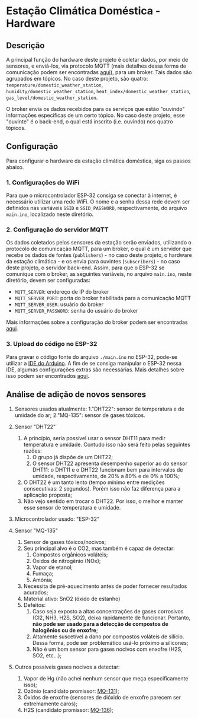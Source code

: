 # Estação Climática Doméstica - Hardware

## Descrição

A principal função do hardware deste projeto é coletar dados, por meio de sensores, e enviá-los, via protocolo MQTT (mais detalhes dessa forma de comunicação podem ser encontradas [aqui](https://mqtt.org/)), para um broker. Tais dados são agrupados em tópicos. No caso deste projeto, são quatro: `temperature/domestic_weather_station`, `humidity/domestic_weather_station`, `heat_index/domestic_weather_station`, `gas_level/domestic_weather_station`.

O broker envia os dados recebidos para os serviços que estão "ouvindo" informações específicas de um certo tópico. No caso deste projeto, esse "ouvinte" é o back-end, o qual está inscrito (i.e. ouvindo) nos quatro tópicos.

## Configuração

Para configurar o hardware da estação climática doméstica, siga os passos abaixo.

### 1. Configurações do WiFi

Para que o microcontrolador ESP-32 consiga se conectar à internet, é necessário utilizar uma rede WiFi. O nome e a senha dessa rede devem ser definidos nas variáveis `SSID` e `SSID_PASSWORD`, respectivamente, do arquivo `main.ino`, localizado neste diretório.

### 2. Configuração do servidor MQTT

Os dados coletados pelos sensores da estação serão enviados, utilizando o protocolo de comunicação MQTT, para um broker, o qual é um servidor que recebe os dados de fontes (`publishers`) - no caso deste projeto, o hardware da estação climática - e os envia para ouvintes (`subscribers`) - no caso deste projeto, o servidor back-end. Assim, para que o ESP-32 se comunique com o broker, as seguintes variáveis, no arquivo `main.ino`, neste diretório, devem ser configuradas:

- `MQTT_SERVER`: endereço de IP do broker
- `MQTT_SERVER_PORT`: porta do broker habilitada para a comunicação MQTT
- `MQTT_SERVER_USER`: usuário do broker
- `MQTT_SERVER_PASSWORD`: senha do usuário do broker

Mais informações sobre a configuração do broker podem ser encontradas [aqui](../backend/README.md).

### 3. Upload do código no ESP-32

Para gravar o código fonte do arquivo `./main.ino` no ESP-32, pode-se utilizar a [IDE do Arduino](https://www.arduino.cc/en/software/). A fim de se consiga manipular o ESP-32 nessa IDE, algumas configurações extras são necessárias. Mais detalhes sobre isso podem ser encontrados [aqui](https://www.crescerengenharia.com/post/instalando-esp32-arduino).

## Análise de adição de novos sensores

1. Sensores usados atualmente:
   1."DHT22": sensor de temperatura e de umidade do ar;
   2."MQ-135": sensor de gases tóxicos.

2. Sensor "DHT22"

   1. A princípio, seria possível usar o sensor DHT11 para medir temperatura e umidade. Contudo isso não será feito pelas seguintes razões:
      1. O grupo já dispõe de um DHT22;
      2. O sensor DHT22 apresenta desempenho superior ao do sensor DHT11: o DHT11 e o DHT22 funcionam bem para intervalos de umidade, respectivamente, de 20% a 80% e de 0% a 100%;
   2. O DHT22 é um tanto lento (tempo mínimo entre medições consecutivas: 2 segundos). Porém isso não faz diferença para a aplicação proposta;
   3. Não vejo sentido em trocar o DHT22. Por isso, o melhor e manter esse sensor de temperatura e umidade.

3. Microcontrolador usado: "ESP-32"

4. Sensor "MQ-135"

   1. Sensor de gases tóxicos/nocivos;
   2. Seu principal alvo é o CO2, mas também é capaz de detectar:
      1. Compostos orgânicos voláteis;
      2. Óxidos de nitrogênio (NOx);
      3. Vapor de etanol;
      4. Fumaça;
      5. Amônia;
   3. Necessita de pré-aquecimento antes de poder fornecer resultados acurados;
   4. Material ativo: SnO2 (óxido de estanho)
   5. Defeitos:
      1. Caso seja exposto a altas concentrações de gases corrosivos (Cl2, NH3, H2S, SO2), deixa rapidamente de funcionar. Portanto, **não pode ser usado para a detecção de compostos de halogênios ou de enxofre**;
      2. Altamente suscetível a dano por compostos voláteis de silício. Dessa forma, pode ser problemático usá-lo próximo a silicones;
      3. Não é um bom sensor para gases nocivos com enxofre (H2S, SO2, etc...);

5. Outros possíveis gases nocivos a detectar:
   1. Vapor de Hg (não achei nenhum sensor que meça especificamente isso);
   2. Ozônio (candidato promissor: [MQ-131](https://jxctgas.com/product/5605?utm_source=Google%20Shopping&utm_campaign=jxctgas&utm_medium=cpc&utm_term=5383&srsltid=AfmBOoqFbOY-BDIgkuXO6pkAGrfySbw5lRuB9J1SkhT5vf50Gz3K0wQB-jc));
   3. Óxidos de enxofre (sensores de dióxido de enxofre parecem ser extremamente caros);
   4. H2S (candidato promissor: [MQ-136](https://www.usinainfo.com.br/sensor-de-gas-arduino/detector-de-gas-sensor-de-gas-mq-136-gas-sulfidrico-h2s-4601.html));
